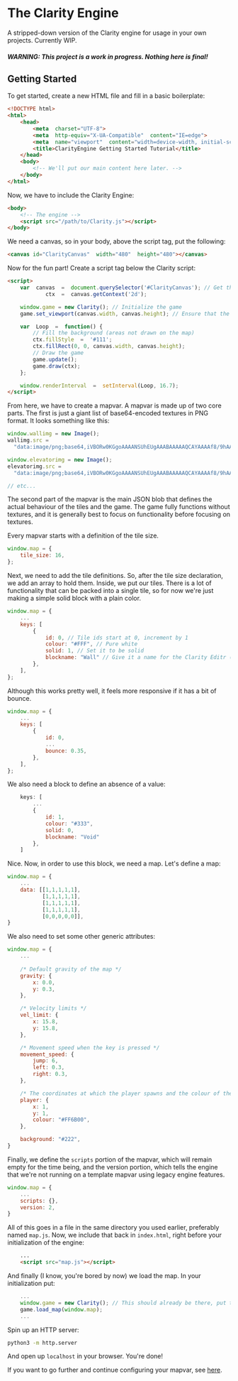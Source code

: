 
# The Clarity Engine
A stripped-down version of the Clarity engine for usage in your own projects. Currently WIP.

##### WARNING: This project is a *work in progress*. Nothing here is final!

## Getting Started

To get started, create a new HTML file and fill in a basic boilerplate:

```html
<!DOCTYPE html>
<html>
	<head>
		<meta  charset="UTF-8">
		<meta  http-equiv="X-UA-Compatible"  content="IE=edge">
		<meta  name="viewport"  content="width=device-width, initial-scale=1.0">
		<title>ClarityEngine Getting Started Tutorial</title>
	</head>
	<body>
		<!-- We'll put our main content here later. -->
	</body>
</html>
```

Now, we have to include the Clarity Engine:

```html
<body>
	<!-- The engine -->
	<script src="/path/to/Clarity.js"></script>
</body>
```

We need a canvas, so in your body, above the script tag, put the following:

```html
<canvas id="ClarityCanvas"  width="480"  height="480"></canvas>
```
Now for the fun part! Create a script tag below the Clarity script:

```html
<script>
	var  canvas  =  document.querySelector('#ClarityCanvas'); // Get the canvas and the 2d context
		    ctx  =  canvas.getContext('2d');

	window.game = new Clarity(); // Initialize the game
	game.set_viewport(canvas.width, canvas.height); // Ensure that the viewport is properly set

	var  Loop  =  function() {
		// Fill the background (areas not drawn on the map)
		ctx.fillStyle  =  '#111';
		ctx.fillRect(0, 0, canvas.width, canvas.height);
		// Draw the game
		game.update();
		game.draw(ctx);
	};

	window.renderInterval  =  setInterval(Loop, 16.7);
</script>
```

From here, we have to create a mapvar. A mapvar is made up of two core parts. The first is just a giant list of base64-encoded textures in PNG format. It looks something like this:

```js
window.wallimg = new Image();
wallimg.src =
  "data:image/png;base64,iVBORw0KGgoAAAANSUhEUgAAABAAAAAQCAYAAAAf8/9hAAAAAXNSR0IArs4c6QAAADNJREFUOE9j9PT0/M9AAWAEGcDDw0OWEV++fGEYNWA0DIZLOvD19f3PwcExwHmBLOuhmgCrKEex0FtLIQAAAABJRU5ErkJgggAA";

window.elevatorimg = new Image();
elevatorimg.src =
  "data:image/png;base64,iVBORw0KGgoAAAANSUhEUgAAABAAAAAQCAYAAAAf8/9hAAAAAXNSR0IArs4c6QAAAG5JREFUOE9jbPJX/W+jwsdADjhy5xMD4+A2AOREEMDlRbxegGmGhQ02Q3AagK4ZlyFYDYBpfvD6C4OCKA9YLzIb2SVYDVhy/BlYU4ylFANyGCCLw1xEMBopCkSQLcPAAGwBh5xnCAYioQw2OAwAAKSneWF2TERPAAAAAElFTkSuQmCC";

// etc...
```

The second part of the mapvar is the main JSON blob that defines the actual behaviour of the tiles and the game. The game fully functions without textures, and it is generally best to focus on functionality before focusing on textures.

Every mapvar starts with a definition of the tile size.

```js
window.map = {
	tile_size: 16,
};
```

Next, we need to add the tile definitions. So, after the tile size declaration, we add an array to hold them. Inside, we put our tiles. There is a lot of functionality that can be packed into a single tile, so for now we're just making a simple solid block with a plain color.

```js
window.map = {
	...
	keys: [
		{
			id: 0, // Tile ids start at 0, increment by 1
			colour: "#FFF", // Pure white
			solid: 1, // Set it to be solid
			blockname: "Wall" // Give it a name for the Clarity Editr (v2 only)
		},
	],
};
```

Although this works pretty well, it feels more responsive if it has a bit of bounce.

```js
window.map = {
	...
	keys: [
		{
			id: 0,
			...
			bounce: 0.35,
		},
	],
};
```

We also need a block to define an absence of a value:

```js
	keys: [
		...
		{
			id: 1,
			colour: "#333",
			solid: 0,
			blockname: "Void"
		},
	]
```

Nice. Now, in order to use this block, we need a map. Let's define a map:

```js
window.map = {
	...
	data: [[1,1,1,1,1],
		   [1,1,1,1,1],
		   [1,1,1,1,1],
		   [1,1,1,1,1],
		   [0,0,0,0,0]],
}
```

We also need to set some other generic attributes:

```js
window.map = {
	...
	
	/* Default gravity of the map */
	gravity: {
		x: 0.0,
		y: 0.3,
	},

	/* Velocity limits */
	vel_limit: {
		x: 15.8,
		y: 15.8,
	},

	/* Movement speed when the key is pressed */
	movement_speed: {
		jump: 6,
		left: 0.3,
		right: 0.3,
	},

	/* The coordinates at which the player spawns and the colour of the player */
	player: {
		x: 1,
		y: 1,
		colour: "#FF6B00",
	},

	background: "#222",
}
```

Finally, we define the `scripts` portion of the mapvar, which will remain empty for the time being, and the version portion, which tells the engine that we're not running on a template mapvar using legacy engine features.

```js
window.map = {
	...
	scripts: {},
	version: 2,
}
```

All of this goes in a file in the same directory you used earlier, preferably named `map.js`. Now, we include that back in `index.html`, right before your initialization of the engine:

```html
	...
	<script src="map.js"></script>
```

And finally (I know, you're bored by now) we load the map. In your initialization put:

```js
	...
	window.game = new Clarity(); // This should already be there, put the following statement after it:
	game.load_map(window.map);
	...
```

Spin up an HTTP server:

```sh
python3 -m http.server
```

And open up `localhost` in your browser. You're done!

If you want to go further and continue configuring your mapvar, see [here](https://github.com/discountdevs/ClarityEngine/blob/main/docs/mapvar.md).
